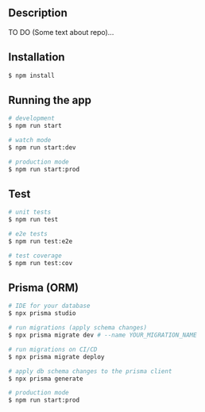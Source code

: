 ## Description

TO DO (Some text about repo)...

## Installation

```bash
$ npm install
```

## Running the app

```bash
# development
$ npm run start

# watch mode
$ npm run start:dev

# production mode
$ npm run start:prod
```

## Test

```bash
# unit tests
$ npm run test

# e2e tests
$ npm run test:e2e

# test coverage
$ npm run test:cov
```

## Prisma (ORM)
```bash
# IDE for your database
$ npx prisma studio 

# run migrations (apply schema changes)
$ npx prisma migrate dev # --name YOUR_MIGRATION_NAME

# run migrations on CI/CD
$ npx prisma migrate deploy

# apply db schema changes to the prisma client
$ npx prisma generate

# production mode
$ npm run start:prod
```